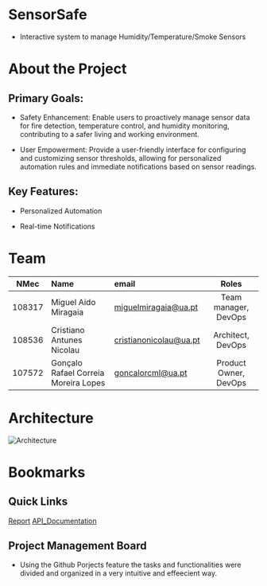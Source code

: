 # SensorSafe

- Interactive system to manage Humidity/Temperature/Smoke Sensors 

# About the Project

## Primary Goals:

- Safety Enhancement: Enable users to proactively manage sensor data for fire detection, temperature control, and humidity monitoring, contributing to a safer living and working environment.

- User Empowerment: Provide a user-friendly interface for configuring and customizing sensor thresholds, allowing for personalized automation rules and immediate notifications based on sensor readings.

## Key Features:

- Personalized Automation

- Real-time Notifications

# Team

| NMec | Name | email | Roles |
|:---: |:--- |:---|:---:|
| 108317 | Miguel Aido Miragaia      | [miguelmiragaia@ua.pt](https://github.com/Miragaia)                  |  Team manager, DevOps     |
| 108536 | Cristiano Antunes Nicolau | [cristianonicolau@ua.pt](https://github.com/cristiano-nicolau)       |  Architect, DevOps        |
| 107572 | Gonçalo Rafael Correia Moreira Lopes  | [goncalorcml@ua.pt](https://github.com/MoreiraLopes)     |  Product Owner, DevOps    |

# Architecture

![Architecture](reports/I2/Architecture.png)

# Bookmarks

## Quick Links

[Report](reports/I2/IES_Project_Specification_ReportFinal.pdf)
[API_Documentation](swagger)

## Project Management Board

- Using the Github Porjects feature the tasks and functionalities were divided and organized in a very intuitive and effeecient way.    




